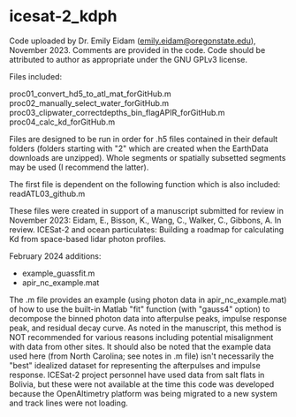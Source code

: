 # icesat-2_kdph
Code uploaded by Dr. Emily Eidam (emily.eidam@oregonstate.edu), November 2023. Comments are provided in the code. Code should be attributed to author as appropriate under the GNU GPLv3 license.

Files included:

proc01_convert_hd5_to_atl_mat_forGitHub.m
proc02_manually_select_water_forGitHub.m
proc03_clipwater_correctdepths_bin_flagAPIR_forGitHub.m
proc04_calc_kd_forGitHub.m

Files are designed to be run in order for .h5 files contained in their default folders (folders starting with "2" which are created when the EarthData downloads are unzipped). Whole segments or spatially subsetted segments may be used (I recommend the latter). 

The first file is dependent on the following function which is also included:
readATL03_github.m

These files were created in support of a manuscript submitted for review in November 2023:
Eidam, E., Bisson, K., Wang, C., Walker, C., Gibbons, A. In review. ICESat-2 and ocean particulates: Building a roadmap for calculating Kd from space-based lidar photon profiles. 

February 2024 additions:
- example_guassfit.m
- apir_nc_example.mat

The .m file provides an example (using photon data in apir_nc_example.mat) of how to use the built-in Matlab "fit" function (with "gauss4" option) to decompose the binned photon data into afterpulse peaks, impulse response peak, and residual decay curve. As noted in the manuscript, this method is NOT recommended for various reasons including potential misalignment with data from other sites. It should also be noted that the example data used here (from North Carolina; see notes in .m file) isn't necessarily the "best" idealized dataset for representing the afterpulses and impulse response. ICESat-2 project personnel have used data from salt flats in Bolivia, but these were not available at the time this code was developed because the OpenAltimetry platform was being migrated to a new system and track lines were not loading.


